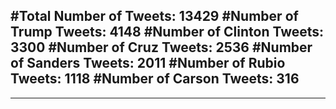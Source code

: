 #Total Number of Tweets: 13429 
#Number of Trump Tweets: 4148
#Number of Clinton Tweets: 3300
#Number of Cruz Tweets: 2536
#Number of Sanders Tweets: 2011
#Number of Rubio Tweets: 1118
#Number of Carson Tweets: 316
---
---
